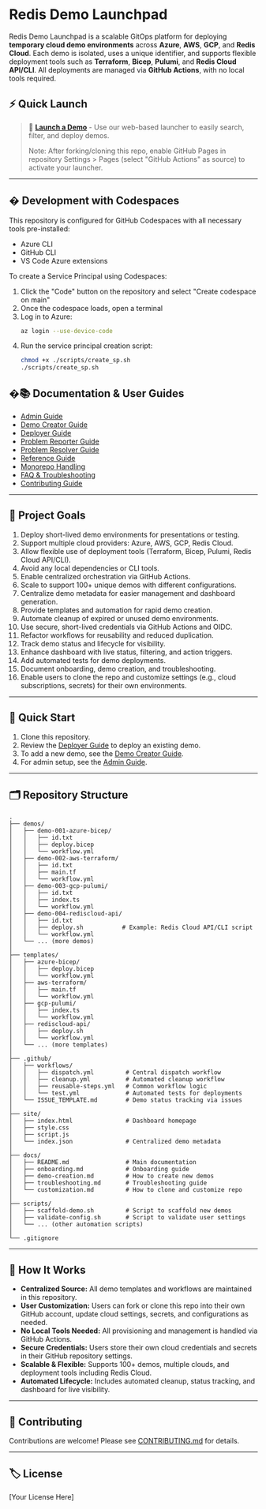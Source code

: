 # Redis Demo Launchpad

Redis Demo Launchpad is a scalable GitOps platform for deploying **temporary cloud demo environments** across **Azure**, **AWS**, **GCP**, and **Redis Cloud**. Each demo is isolated, uses a unique identifier, and supports flexible deployment tools such as **Terraform**, **Bicep**, **Pulumi**, and **Redis Cloud API/CLI**. All deployments are managed via **GitHub Actions**, with no local tools required.

## ⚡ Quick Launch

> 🚀 **[Launch a Demo](https://tfindelkind-redis.github.io/redis-demo-launchpad/launcher.html)** - Use our web-based launcher to easily search, filter, and deploy demos.
>
> Note: After forking/cloning this repo, enable GitHub Pages in repository Settings > Pages (select "GitHub Actions" as source) to activate your launcher.

---

## �️ Development with Codespaces

This repository is configured for GitHub Codespaces with all necessary tools pre-installed:
- Azure CLI
- GitHub CLI
- VS Code Azure extensions

To create a Service Principal using Codespaces:

1. Click the "Code" button on the repository and select "Create codespace on main"
2. Once the codespace loads, open a terminal
3. Log in to Azure:
   ```bash
   az login --use-device-code
   ```
4. Run the service principal creation script:
   ```bash
   chmod +x ./scripts/create_sp.sh
   ./scripts/create_sp.sh
   ```

## �📚 Documentation & User Guides

- [Admin Guide](docs/admin.md)
- [Demo Creator Guide](docs/demo-creator.md)
- [Deployer Guide](docs/deployer.md)
- [Problem Reporter Guide](docs/reporter.md)
- [Problem Resolver Guide](docs/resolver.md)
- [Reference Guide](docs/reference.md)
- [Monorepo Handling](docs/monorepo.md)
- [FAQ & Troubleshooting](docs/faq.md)
- [Contributing Guide](CONTRIBUTING.md)

---

## 🧭 Project Goals

1. Deploy short-lived demo environments for presentations or testing.
2. Support multiple cloud providers: Azure, AWS, GCP, Redis Cloud.
3. Allow flexible use of deployment tools (Terraform, Bicep, Pulumi, Redis Cloud API/CLI).
4. Avoid any local dependencies or CLI tools.
5. Enable centralized orchestration via GitHub Actions.
6. Scale to support 100+ unique demos with different configurations.
7. Centralize demo metadata for easier management and dashboard generation.
8. Provide templates and automation for rapid demo creation.
9. Automate cleanup of expired or unused demo environments.
10. Use secure, short-lived credentials via GitHub Actions and OIDC.
11. Refactor workflows for reusability and reduced duplication.
12. Track demo status and lifecycle for visibility.
13. Enhance dashboard with live status, filtering, and action triggers.
14. Add automated tests for demo deployments.
15. Document onboarding, demo creation, and troubleshooting.
16. Enable users to clone the repo and customize settings (e.g., cloud subscriptions, secrets) for their own environments.

---

## 🚀 Quick Start

1. Clone this repository.
2. Review the [Deployer Guide](docs/deployer.md) to deploy an existing demo.
3. To add a new demo, see the [Demo Creator Guide](docs/demo-creator.md).
4. For admin setup, see the [Admin Guide](docs/admin.md).

---

## 🗂️ Repository Structure

```plaintext
.
├── demos/
│   ├── demo-001-azure-bicep/
│   │   ├── id.txt
│   │   ├── deploy.bicep
│   │   └── workflow.yml
│   ├── demo-002-aws-terraform/
│   │   ├── id.txt
│   │   ├── main.tf
│   │   └── workflow.yml
│   ├── demo-003-gcp-pulumi/
│   │   ├── id.txt
│   │   ├── index.ts
│   │   └── workflow.yml
│   ├── demo-004-rediscloud-api/
│   │   ├── id.txt
│   │   ├── deploy.sh           # Example: Redis Cloud API/CLI script
│   │   └── workflow.yml
│   └── ... (more demos)
│
├── templates/
│   ├── azure-bicep/
│   │   ├── deploy.bicep
│   │   └── workflow.yml
│   ├── aws-terraform/
│   │   ├── main.tf
│   │   └── workflow.yml
│   ├── gcp-pulumi/
│   │   ├── index.ts
│   │   └── workflow.yml
│   ├── rediscloud-api/
│   │   ├── deploy.sh
│   │   └── workflow.yml
│   └── ... (more templates)
│
├── .github/
│   ├── workflows/
│   │   ├── dispatch.yml         # Central dispatch workflow
│   │   ├── cleanup.yml          # Automated cleanup workflow
│   │   ├── reusable-steps.yml   # Common workflow logic
│   │   └── test.yml             # Automated tests for deployments
│   └── ISSUE_TEMPLATE.md        # Demo status tracking via issues
│
├── site/
│   ├── index.html               # Dashboard homepage
│   ├── style.css
│   ├── script.js
│   └── index.json               # Centralized demo metadata
│
├── docs/
│   ├── README.md                # Main documentation
│   ├── onboarding.md            # Onboarding guide
│   ├── demo-creation.md         # How to create new demos
│   ├── troubleshooting.md       # Troubleshooting guide
│   └── customization.md         # How to clone and customize repo
│
├── scripts/
│   ├── scaffold-demo.sh         # Script to scaffold new demos
│   ├── validate-config.sh       # Script to validate user settings
│   └── ... (other automation scripts)
│
└── .gitignore
```

---

## 🚀 How It Works

- **Centralized Source:** All demo templates and workflows are maintained in this repository.
- **User Customization:** Users can fork or clone this repo into their own GitHub account, update cloud settings, secrets, and configurations as needed.
- **No Local Tools Needed:** All provisioning and management is handled via GitHub Actions.
- **Secure Credentials:** Users store their own cloud credentials and secrets in their GitHub repository settings.
- **Scalable & Flexible:** Supports 100+ demos, multiple clouds, and deployment tools including Redis Cloud.
- **Automated Lifecycle:** Includes automated cleanup, status tracking, and dashboard for live visibility.

---
## 📝 Contributing

Contributions are welcome! Please see [CONTRIBUTING.md](CONTRIBUTING.md) for details.

---

## 🏷️ License

[Your License Here]